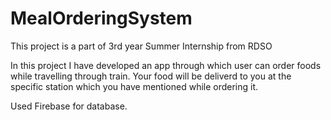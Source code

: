 # MealOrderingSystem

This project is a part of 3rd year Summer Internship from RDSO

In this project I have developed an app through which user can order foods while travelling through train.
Your food will be deliverd to you at the specific station which you have mentioned while ordering it.

Used Firebase for database.
